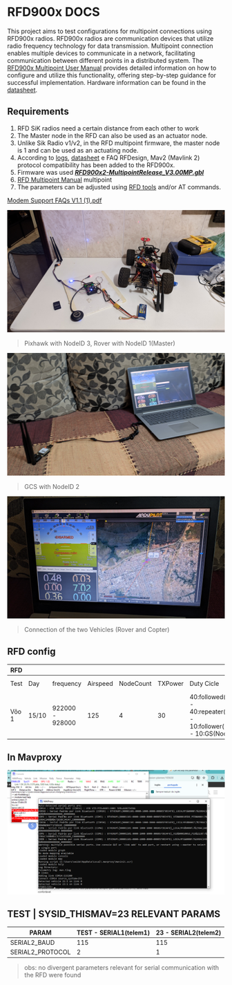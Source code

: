 # RFD900x DOCS

This project aims to test configurations for multipoint connections using RFD900x radios. RFD900x radios are communication devices that utilize radio frequency technology for data transmission. Multipoint connection enables multiple devices to communicate in a network, facilitating communication between different points in a distributed system. The [RFD900x Multipoint User Manual](https://files.rfdesign.com.au/Files/documents/RFD900x%20Multipoint%20User%20Manual%20V1.1.pdf) provides detailed information on how to configure and utilize this functionality, offering step-by-step guidance for successful implementation. Hardware information can be found in the [datasheet](https://files.rfdesign.com.au/Files/documents/RFD900x%20DataSheet%20V1.2.pdf).

## Requirements


1. RFD SiK radios need a certain distance from each other to work
2. The Master node in the RFD can also be used as an actuator node.
3. Unlike Sik Radio v1/v2, in the RFD multipoint firmware, the master node is 1 and can be used as an actuating node.
4. According to [logs](https://files.rfdesign.com.au/Files/firmware/RFD%20X%20modems%20SiK%20V2.X%20release%20notes.txt), [datasheet](https://files.rfdesign.com.au/Files/documents/RFD900%20DataSheet.pdf) e FAQ RFDesign, Mav2 (Mavlink 2) protocol compatibility has been added to the RFD900x.
5. Firmware was used ***[RFD900x2-MultipointRelease_V3.00MP.gbl](https://files.rfdesign.com.au/Files/firmware/RFD900x2-MultipointRelease_V3.00MP.gbl)***
6. [RFD Multipoint Manual](https://files.rfdesign.com.au/Files/documents/RFD900x%20Multipoint%20User%20Manual%20V1.1.pdf) multipoint
7. The parameters can be adjusted using [RFD tools](https://files.rfdesign.com.au/tools/) and/or AT commands.

[Modem Support FAQs V1.1 (1).pdf](RFD900x%20radios%2099d54dca739748468d48f41d4b6bb27b/Modem_Support_FAQs_V1.1_(1).pdf)

![PXL_20231230_010125302.NIGHT.jpg](RFD900x%20radios%2099d54dca739748468d48f41d4b6bb27b/PXL_20231230_010125302.NIGHT.jpg)

> Pixhawk with NodeID 3, Rover with NodeID 1(Master)
> 

![PXL_20231230_010136203.NIGHT.jpg](RFD900x%20radios%2099d54dca739748468d48f41d4b6bb27b/PXL_20231230_010136203.NIGHT.jpg)

> GCS with NodeID 2
> 

![PXL_20231230_010350764.jpg](RFD900x%20radios%2099d54dca739748468d48f41d4b6bb27b/PXL_20231230_010350764.jpg)

> Connection of the two Vehicles (Rover and Copter)
> 

## RFD config

| RFD |  |  |  |  |  |  |  |  |  |
| --- | --- | --- | --- | --- | --- | --- | --- | --- | --- |
| Test | Day | frequency | Airspeed | NodeCount |TXPower | Duty Cicle | Serial Speed | Firmware | Status |
| Vôo 1 | 15/10 | 922000 - 928000 | 125 | 4 | 30 | 40:followed(NodeID3) - 40:repeater(NodeID1) - 10:follower(NodeID4) - 10:GS(NodeID2) | 115 | https://files.rfdesign.com.au/Files/firmware/RFD900x2-MultipointRelease_V3.00MP.gbl |  |

## In Mavproxy

![rfdMPMavProxy.png](RFD900x%20radios%2099d54dca739748468d48f41d4b6bb27b/rfdMPMavProxy.png)

## TEST | SYSID_THISMAV=23 RELEVANT PARAMS

| PARAM | TEST - SERIAL1(telem1) | 23 - SERIAL2(telem2) |
| --- | --- | --- |
| SERIAL2_BAUD | 115 | 115 |
| SERIAL2_PROTOCOL | 2 | 1 |

> obs: no divergent parameters relevant for serial communication with the RFD were found
>
